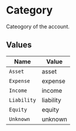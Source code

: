 # Category

Cateogory of the account.


## Values

| Name        | Value       |
| ----------- | ----------- |
| `Asset`     | asset       |
| `Expense`   | expense     |
| `Income`    | income      |
| `Liability` | liability   |
| `Equity`    | equity      |
| `Unknown`   | unknown     |